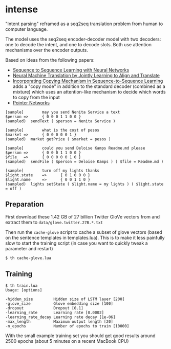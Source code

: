 # intense

"Intent parsing" reframed as a seq2seq translation problem from human to computer language.

The model uses the seq2seq encoder-decoder model with two decoders: one to decode the intent, and one to decode slots. Both use attention mechanisms over the encoder outputs.

Based on ideas from the following papers:

* [Sequence to Sequence Learning with Neural Networks](https://arxiv.org/abs/1409.3215v3)
* [Neural Machine Translation by Jointly Learning to Align and Translate](https://arxiv.org/abs/1409.0473v7)
* [Incorporating Copying Mechanism in Sequence-to-Sequence Learning](https://arxiv.org/abs/1603.06393) adds a "copy mode" in addition to the standard decoder (combined as a mixture) which uses an attention-like mechanism to decide which words to copy from the input
* [Pointer Networks](https://arxiv.org/abs/1506.03134)

```
[sample]        may you send Nenita Service a text
$person =>      { 0 0 0 1 1 0 0 }
(sampled)  sendText ( $person = Nenita Service )

[sample]        what is the cost of pesos
$market =>      { 0 0 0 0 0 1 }
(sampled)  market getPrice ( $market = pesos )

[sample]        could you send Deloise Kamps Readme.md please
$person =>      { 0 0 0 1 1 0 0 }
$file   =>      { 0 0 0 0 0 1 0 }
(sampled)  sendFile ( $person = Deloise Kamps ) ( $file = Readme.md )

[sample]        turn off my lights thanks
$light.state    =>      { 0 1 0 0 0 }
$light.name     =>      { 0 0 1 1 0 }
(sampled)  lights setState ( $light.name = my lights ) ( $light.state = off )
```

## Preparation

First download these 1.42 GB of 27 billion Twitter GloVe vectors from [](http://nlp.stanford.edu/data/wordvecs/glove.twitter.27B.zip) and extract them to `data/glove.twitter.27B.*.txt`

Then run the `cache-glove` script to cache a subset of glove vectors (based on the sentence templates in templates.lua). This is to make it less painfully slow to start the training script (in case you want to quickly tweak a parameter and restart)

```bash
$ th cache-glove.lua
```

## Training

```
$ th train.lua
Usage: [options]

-hidden_size         Hidden size of LSTM layer [200]
-glove_size          Glove embedding size [100]
-dropout             Dropout [0.1]
-learning_rate       Learning rate [0.0002]
-learning_rate_decay Learning rate decay [1e-06]
-max_length          Maximum output length [20]
-n_epochs            Number of epochs to train [10000]
```

With the small example training set you should get good results around 2500 epochs (about 5 minutes on a recent MacBook CPU)

